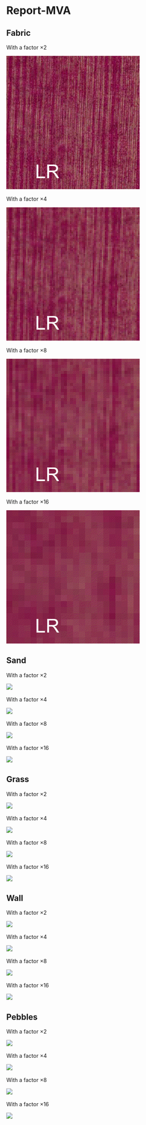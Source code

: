 # Report-MVA

## Fabric

With a factor $\times 2$


![](https://github.com/EmilePierret/Report-MVA/blob/main/Gaussia_model/fabric/Gaussian_factor_2.gif)

With a factor $\times 4$


![](https://github.com/EmilePierret/Report-MVA/blob/main/Gaussia_model/fabric/Gaussian_factor_4.gif)

With a factor $\times 8$


![](https://github.com/EmilePierret/Report-MVA/blob/main/Gaussia_model/fabric/Gaussian_factor_8.gif)

With a factor $\times 16$


![](https://github.com/EmilePierret/Report-MVA/blob/main/Gaussia_model/fabric/Gaussian_factor_16.gif)


## Sand


With a factor $\times 2$


![](https://github.com/EmilePierret/Report-MVA/blob/main/sand/2.gif)

With a factor $\times 4$


![](https://github.com/EmilePierret/Report-MVA/blob/main/sand/4.gif)

With a factor $\times 8$


![](https://github.com/EmilePierret/Report-MVA/blob/main/sand/8.gif)

With a factor $\times 16$


![](https://github.com/EmilePierret/Report-MVA/blob/main/sand/16.gif)


## Grass


With a factor $\times 2$


![](https://github.com/EmilePierret/Report-MVA/blob/main/grass/2.gif)

With a factor $\times 4$


![](https://github.com/EmilePierret/Report-MVA/blob/main/grass/4.gif)

With a factor $\times 8$


![](https://github.com/EmilePierret/Report-MVA/blob/main/grass/8.gif)

With a factor $\times 16$


![](https://github.com/EmilePierret/Report-MVA/blob/main/grass/16.gif)



## Wall



With a factor $\times 2$


![](https://github.com/EmilePierret/Report-MVA/blob/main/wall/2.gif)

With a factor $\times 4$


![](https://github.com/EmilePierret/Report-MVA/blob/main/wall/4.gif)

With a factor $\times 8$


![](https://github.com/EmilePierret/Report-MVA/blob/main/wall/8.gif)

With a factor $\times 16$


![](https://github.com/EmilePierret/Report-MVA/blob/main/wall/16.gif)



## Pebbles



With a factor $\times 2$


![](https://github.com/EmilePierret/Report-MVA/blob/main/pebbles/2.gif)

With a factor $\times 4$


![](https://github.com/EmilePierret/Report-MVA/blob/main/pebbles/4.gif)

With a factor $\times 8$


![](https://github.com/EmilePierret/Report-MVA/blob/main/pebbles/8.gif)

With a factor $\times 16$


![](https://github.com/EmilePierret/Report-MVA/blob/main/pebbles/16.gif)



